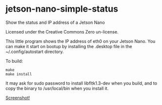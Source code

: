 # jetson-nano-simple-status

Show the status and IP address of a Jetson Nano

Licensed under the Creative Commons Zero un-license.

This little program shows the IP address of eth0 on your Jetson Nano. You can
make it start on bootup by installing the .desktop file in the
~/.config/autostart directory.

To build:

    make
    make install

It may ask for sudo password to install libfltk1.3-dev when you build, and to
copy the binary to /usr/local/bin when you install it.

[Screenshot!](screenshot.png)
